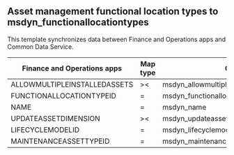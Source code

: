 ## Asset management functional location types to msdyn_functionallocationtypes

This template synchronizes data between Finance and Operations apps and Common Data Service.

Finance and Operations apps | Map type | Customer engagement apps | Default value
---|---|---|---
ALLOWMULTIPLEINSTALLEDASSETS | >< | msdyn_allowmultipleinstalledassets | 
FUNCTIONALLOCATIONTYPEID | = | msdyn_functionallocationtype_id | 
NAME | = | msdyn_name | 
UPDATEASSETDIMENSION | >< | msdyn_updateassetdimension | 
LIFECYCLEMODELID | = | msdyn_lifecyclemodelid.msdyn_functionallocationlifecyclemodel_id | 
MAINTENANCEASSETTYPEID | = | msdyn_maintenanceassettype.msdyn_maintenanceassettypeid | 
